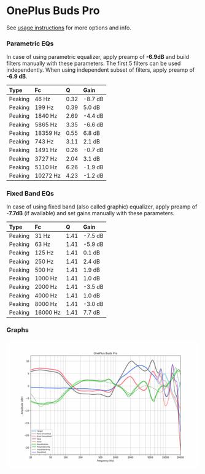 # OnePlus Buds Pro
See [usage instructions](https://github.com/jaakkopasanen/AutoEq#usage) for more options and info.

### Parametric EQs
In case of using parametric equalizer, apply preamp of **-6.9dB** and build filters manually
with these parameters. The first 5 filters can be used independently.
When using independent subset of filters, apply preamp of **-6.9 dB**.

| Type    | Fc       |    Q | Gain    |
|:--------|:---------|:-----|:--------|
| Peaking | 46 Hz    | 0.32 | -8.7 dB |
| Peaking | 199 Hz   | 0.39 | 5.0 dB  |
| Peaking | 1840 Hz  | 2.69 | -4.4 dB |
| Peaking | 5865 Hz  | 3.35 | -6.6 dB |
| Peaking | 18359 Hz | 0.55 | 6.8 dB  |
| Peaking | 743 Hz   | 3.11 | 2.1 dB  |
| Peaking | 1491 Hz  | 0.26 | -0.7 dB |
| Peaking | 3727 Hz  | 2.04 | 3.1 dB  |
| Peaking | 5110 Hz  | 6.26 | -1.9 dB |
| Peaking | 10272 Hz | 4.23 | -1.2 dB |

### Fixed Band EQs
In case of using fixed band (also called graphic) equalizer, apply preamp of **-7.7dB**
(if available) and set gains manually with these parameters.

| Type    | Fc       |    Q | Gain    |
|:--------|:---------|:-----|:--------|
| Peaking | 31 Hz    | 1.41 | -7.5 dB |
| Peaking | 63 Hz    | 1.41 | -5.9 dB |
| Peaking | 125 Hz   | 1.41 | 0.1 dB  |
| Peaking | 250 Hz   | 1.41 | 2.4 dB  |
| Peaking | 500 Hz   | 1.41 | 1.9 dB  |
| Peaking | 1000 Hz  | 1.41 | 1.0 dB  |
| Peaking | 2000 Hz  | 1.41 | -3.5 dB |
| Peaking | 4000 Hz  | 1.41 | 1.0 dB  |
| Peaking | 8000 Hz  | 1.41 | -3.0 dB |
| Peaking | 16000 Hz | 1.41 | 7.7 dB  |

### Graphs
![](./OnePlus%20Buds%20Pro.png)